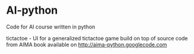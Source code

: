 # AI-python
Code for AI course written in python

tictactoe - UI for a generalized tictactoe game build on top of source code from AIMA book
available on http://aima-python.googlecode.com
